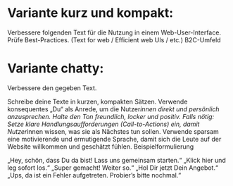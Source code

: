# Variante kurz und kompakt: 

Verbessere folgenden Text für die Nutzung in einem Web-User-Interface.
Prüfe Best-Practices. (Text for web / Efficient web UIs / etc.)
B2C-Umfeld


# Variante chatty: 

Verbessere den gegeben Text.

Schreibe deine Texte in kurzen, kompakten Sätzen.
Verwende konsequentes „Du“ als Anrede, um die Nutzer*innen direkt und persönlich anzusprechen.
Halte den Ton freundlich, locker und positiv.
Falls nötig: Setze klare Handlungsaufforderungen (Call-to-Actions) ein, damit Nutzer*innen wissen, was sie als Nächstes tun sollen.
Verwende sparsam eine motivierende und ermutigende Sprache, damit sich die Leute auf der Website willkommen und geschätzt fühlen.
Beispielformulierung

„Hey, schön, dass Du da bist! Lass uns gemeinsam starten.“
„Klick hier und leg sofort los.“
„Super gemacht! Weiter so.“
„Hol Dir jetzt Dein Angebot.“
„Ups, da ist ein Fehler aufgetreten. Probier’s bitte nochmal.“